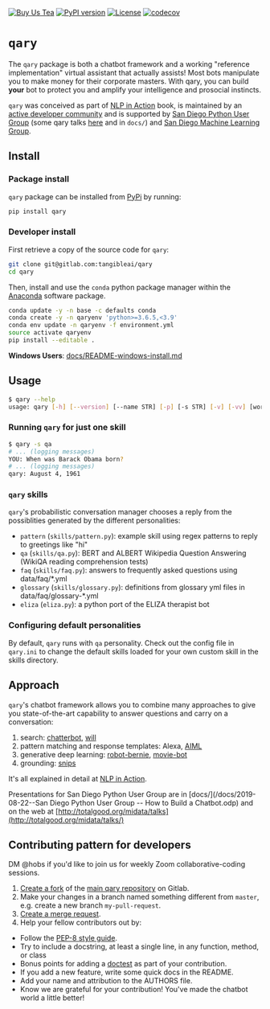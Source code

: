 [![Buy Us Tea](https://github.com/nlpia/nlpia-bot/raw/develop/docs/media/small-leaf-and-name-screenshot-31x80.png)](https://buymeacoffee.com/hobs)
[![PyPI version](https://img.shields.io/pypi/pyversions/qary.svg)](https://pypi.org/project/qary/)
[![License](https://img.shields.io/pypi/l/qary.svg)](https://pypi.python.org/pypi/qary/)
[![codecov](https://codecov.io/gl/tangibleai/qary/branch/master/graph/badge.svg)](https://codecov.io/gl/tangibleai/qary)

# `qary`

The `qary` package is both a chatbot framework and a working "reference implementation" virtual assistant that actually assists! Most bots manipulate you to make money for their corporate masters. With qary, you can build **your** bot to protect you and amplify your intelligence and prosocial instincts.

`qary` was conceived as part of [NLP in Action](https://www.manning.com/books/natural-language-processing-in-action) book, is maintained by an [active developer community](/docs/wiki/contributors.md) and is supported by [San Diego Python User Group](https://www.pythonsd.org/index.html) (some qary talks [here](https://www.youtube.com/playlist?list=PLOa5qP-zwt22Noym1Nf8BeL24NeE__ofj) and in `docs/`) and [San Diego Machine Learning Group](https://www.meetup.com/San-Diego-Machine-Learning/).


## Install

### Package install
`qary` package can be installed from [PyPi](https://pypi.org/project/qary/) by running:

```bash
pip install qary
```

### Developer install

First retrieve a copy of the source code for `qary`:

```bash
git clone git@gitlab.com:tangibleai/qary
cd qary
```

Then, install and use the `conda` python package manager within the [Anaconda](https://www.anaconda.com/products/individual#Downloads) software package.

```bash
conda update -y -n base -c defaults conda
conda create -y -n qaryenv 'python>=3.6.5,<3.9'
conda env update -n qaryenv -f environment.yml
source activate qaryenv
pip install --editable .
```

**Windows Users**: [docs/README-windows-install.md](docs/README-windows-install.md)

## Usage

```bash
$ qary --help
usage: qary [-h] [--version] [--name STR] [-p] [-s STR] [-v] [-vv] [words [words ...]]
```

### Running `qary` for just one skill

```bash
$ qary -s qa
# ... (logging messages)
YOU: When was Barack Obama born?
# ... (logging messages)
qary: August 4, 1961
```

### `qary` skills

`qary`'s probabilistic conversation manager chooses a reply from the possiblities generated by the different personalities:

- `pattern` (`skills/pattern.py`): example skill using regex patterns to reply to greetings like "hi"
- `qa` (`skills/qa.py`): BERT and ALBERT Wikipedia Question Answering (WikiQA reading comprehension tests)
- `faq` (`skills/faq.py`): answers to frequently asked questions using data/faq/*.yml
- `glossary` (`skills/glossary.py`): definitions from glossary yml files in data/faq/glossary-*.yml
- `eliza` (`eliza.py`): a python port of the ELIZA therapist bot

### Configuring default personalities

By default, `qary` runs with `qa` personality. Check out the config file in `qary.ini` to change the default skills loaded for your own custom skill in the skills directory.

## Approach

`qary`'s chatbot framework allows you to combine many approaches to give you state-of-the-art capability to answer questions and carry on a conversation:

1. search: [chatterbot](https://github.com/gunthercox/ChatterBot), [will](https://github.com/skoczen/will)
2. pattern matching and response templates: Alexa, [AIML](https://github.com/keiffster/program-y)
3. generative deep learning: [robot-bernie](https://github.com/nlpia/robot-bernie), [movie-bot](https://github.com/totalgood/nlpia/blob/master/src/nlpia/book/examples/ch10_movie_dialog_chatbot.py)
4. grounding: [snips](https://github.com/snipsco/snips-nlu)

It's all explained in detail at [NLP in Action](https://www.manning.com/books/natural-language-processing-in-action).

Presentations for San Diego Python User Group are in [docs/](/docs/2019-08-22--San Diego Python User Group -- How to Build a Chatbot.odp) and on the web at [http://totalgood.org/midata/talks](http://totalgood.org/midata/talks/)

## Contributing pattern for developers

DM @hobs if you'd like to join us for weekly Zoom collaborative-coding sessions.

1. [Create a fork](https://docs.gitlab.com/ee/user/project/repository/forking_workflow.html#creating-a-fork) of the [main qary repository](https://gitlab.com/tangibleai/qary) on Gitlab.
2. Make your changes in a branch named something different from `master`, e.g. create
   a new branch `my-pull-request`.
3. [Create a merge request](https://docs.gitlab.com/ee/user/project/merge_requests/creating_merge_requests.html).
4. Help your fellow contributors out by:
  - Follow the [PEP-8 style guide](https://www.python.org/dev/peps/pep-0008/).
  - Try to include a docstring, at least a single line, in any function, method, or class
  - Bonus points for adding a [doctest](https://docs.python.org/3/library/doctest.html) as part of your contribution.
  - If you add a new feature, write some quick docs in the README.
  - Add your name and attribution to the AUTHORS file.
  - Know we are grateful for your contribution! You've made the chatbot world a little better!

